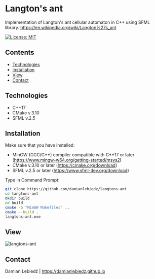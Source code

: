 # Langton's ant
Implementation of Langton's ant cellular automaton in C++ using SFML library.
https://en.wikipedia.org/wiki/Langton%27s_ant

[![License: MIT](https://img.shields.io/badge/License-MIT-yellow.svg)](https://opensource.org/licenses/MIT)

## Contents
- [Technologies](#technologies)
- [Installation](#installation)
- [View](#view)
- [Contact](#contact)

## Technologies
- C++17
- CMake v.3.10
- SFML v.2.5

## Installation
Make sure that you have installed:
- MinGW (GCC/G++) compiler compatible with C++17 or later (https://www.mingw-w64.org/getting-started/msys2)
- CMake v.3.10 or later (https://cmake.org/download)
- SFML v.2.5 or later (https://www.sfml-dev.org/download)

Type in Command Prompt:
```bash
git clone https://github.com/damianlebiedz/langtons-ant
cd langtons-ant
mkdir build
cd build
cmake -G "MinGW Makefiles" ..
cmake --build .
langtons-ant.exe
```

## View
![langtons-ant](https://github.com/user-attachments/assets/9b71c99d-df5e-4b80-b68b-0046e1f5defd)

## Contact
Damian Lebiedź | 
https://damianlebiedz.github.io
